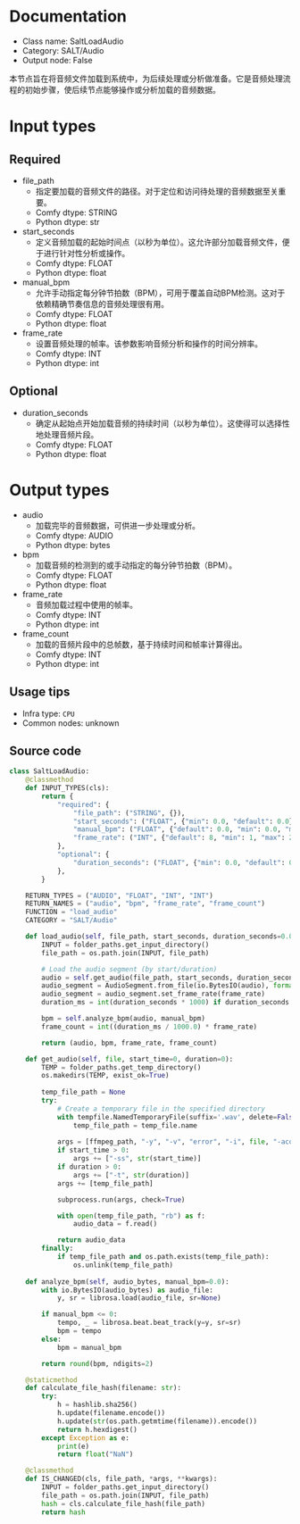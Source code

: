 
# Documentation
- Class name: SaltLoadAudio
- Category: SALT/Audio
- Output node: False

本节点旨在将音频文件加载到系统中，为后续处理或分析做准备。它是音频处理流程的初始步骤，使后续节点能够操作或分析加载的音频数据。

# Input types
## Required
- file_path
    - 指定要加载的音频文件的路径。对于定位和访问待处理的音频数据至关重要。
    - Comfy dtype: STRING
    - Python dtype: str
- start_seconds
    - 定义音频加载的起始时间点（以秒为单位）。这允许部分加载音频文件，便于进行针对性分析或操作。
    - Comfy dtype: FLOAT
    - Python dtype: float
- manual_bpm
    - 允许手动指定每分钟节拍数（BPM），可用于覆盖自动BPM检测。这对于依赖精确节奏信息的音频处理很有用。
    - Comfy dtype: FLOAT
    - Python dtype: float
- frame_rate
    - 设置音频处理的帧率。该参数影响音频分析和操作的时间分辨率。
    - Comfy dtype: INT
    - Python dtype: int
## Optional
- duration_seconds
    - 确定从起始点开始加载音频的持续时间（以秒为单位）。这使得可以选择性地处理音频片段。
    - Comfy dtype: FLOAT
    - Python dtype: float

# Output types
- audio
    - 加载完毕的音频数据，可供进一步处理或分析。
    - Comfy dtype: AUDIO
    - Python dtype: bytes
- bpm
    - 加载音频的检测到的或手动指定的每分钟节拍数（BPM）。
    - Comfy dtype: FLOAT
    - Python dtype: float
- frame_rate
    - 音频加载过程中使用的帧率。
    - Comfy dtype: INT
    - Python dtype: int
- frame_count
    - 加载的音频片段中的总帧数，基于持续时间和帧率计算得出。
    - Comfy dtype: INT
    - Python dtype: int


## Usage tips
- Infra type: `CPU`
- Common nodes: unknown


## Source code
```python
class SaltLoadAudio:
    @classmethod
    def INPUT_TYPES(cls):
        return {
            "required": {
                "file_path": ("STRING", {}),
                "start_seconds": ("FLOAT", {"min": 0.0, "default": 0.0}),
                "manual_bpm": ("FLOAT", {"default": 0.0, "min": 0.0, "max": 300.0}),
                "frame_rate": ("INT", {"default": 8, "min": 1, "max": 244}),
            },
            "optional": {
                "duration_seconds": ("FLOAT", {"min": 0.0, "default": 0.0, "optional": True}),
            },
        }

    RETURN_TYPES = ("AUDIO", "FLOAT", "INT", "INT")
    RETURN_NAMES = ("audio", "bpm", "frame_rate", "frame_count")
    FUNCTION = "load_audio"
    CATEGORY = "SALT/Audio"

    def load_audio(self, file_path, start_seconds, duration_seconds=0.0, manual_bpm=0.0, frame_rate=24.0):
        INPUT = folder_paths.get_input_directory()
        file_path = os.path.join(INPUT, file_path)

        # Load the audio segment (by start/duration)
        audio = self.get_audio(file_path, start_seconds, duration_seconds)
        audio_segment = AudioSegment.from_file(io.BytesIO(audio), format="wav")
        audio_segment = audio_segment.set_frame_rate(frame_rate)
        duration_ms = int(duration_seconds * 1000) if duration_seconds else len(audio_segment) - int(start_seconds * 1000)

        bpm = self.analyze_bpm(audio, manual_bpm)
        frame_count = int((duration_ms / 1000.0) * frame_rate)

        return (audio, bpm, frame_rate, frame_count)

    def get_audio(self, file, start_time=0, duration=0):
        TEMP = folder_paths.get_temp_directory()
        os.makedirs(TEMP, exist_ok=True)
        
        temp_file_path = None
        try:
            # Create a temporary file in the specified directory
            with tempfile.NamedTemporaryFile(suffix='.wav', delete=False, dir=TEMP) as temp_file:
                temp_file_path = temp_file.name
            
            args = [ffmpeg_path, "-y", "-v", "error", "-i", file, "-acodec", "pcm_s16le", "-ar", "44100"]
            if start_time > 0:
                args += ["-ss", str(start_time)]
            if duration > 0:
                args += ["-t", str(duration)]
            args += [temp_file_path]

            subprocess.run(args, check=True)

            with open(temp_file_path, "rb") as f:
                audio_data = f.read()

            return audio_data
        finally:
            if temp_file_path and os.path.exists(temp_file_path):
                os.unlink(temp_file_path)
    
    def analyze_bpm(self, audio_bytes, manual_bpm=0.0):
        with io.BytesIO(audio_bytes) as audio_file:
            y, sr = librosa.load(audio_file, sr=None)

        if manual_bpm <= 0:
            tempo, _ = librosa.beat.beat_track(y=y, sr=sr)
            bpm = tempo
        else:
            bpm = manual_bpm

        return round(bpm, ndigits=2)

    @staticmethod
    def calculate_file_hash(filename: str):
        try:
            h = hashlib.sha256()
            h.update(filename.encode())
            h.update(str(os.path.getmtime(filename)).encode())
            return h.hexdigest()
        except Exception as e:
            print(e)
            return float("NaN")

    @classmethod
    def IS_CHANGED(cls, file_path, *args, **kwargs):
        INPUT = folder_paths.get_input_directory()
        file_path = os.path.join(INPUT, file_path)
        hash = cls.calculate_file_hash(file_path)
        return hash

```
